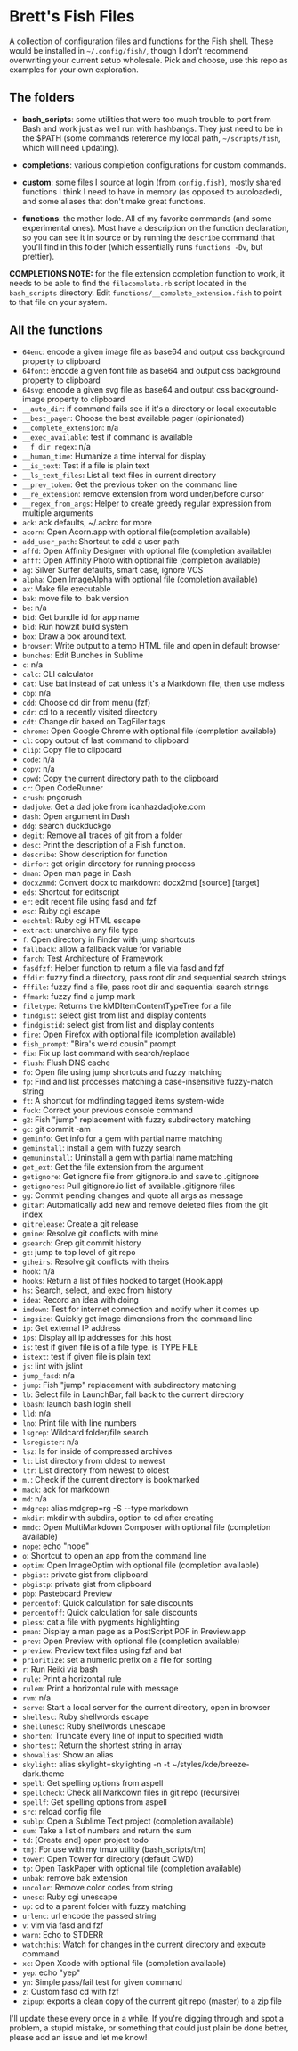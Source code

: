 # Brett's Fish Files

A collection of configuration files and functions for the Fish shell. These would be installed in `~/.config/fish/`, though I don't recommend overwriting your current setup wholesale. Pick and choose, use this repo as examples for your own exploration.

## The folders

- __bash_scripts__: some utilities that were too much trouble to port from Bash and work just as well run with hashbangs. They just need to be in the $PATH (some commands reference my local path, `~/scripts/fish`, which will need updating).

- __completions__: various completion configurations for custom commands. 

- __custom__: some files I source at login (from `config.fish`), mostly shared functions I think I need to have in memory (as opposed to autoloaded), and some aliases that don't make great functions.

- __functions__: the mother lode. All of my favorite commands (and some experimental ones). Most have a description on the function declaration, so you can see it in source or by running the `describe` command that you'll find in this folder (which essentially runs `functions -Dv`, but prettier).

__COMPLETIONS NOTE:__ for the file extension completion function to work, it needs to be able to find the `filecomplete.rb` script located in the `bash_scripts` directory. Edit `functions/__complete_extension.fish` to point to that file on your system.

## All the functions


- `64enc`: encode a given image file as base64 and output css background property to clipboard
- `64font`: encode a given font file as base64 and output css background property to clipboard
- `64svg`: encode a given svg file as base64 and output css background-image property to clipboard
- `__auto_dir`: if command fails see if it\'s a directory or local executable
- `__best_pager`: Choose the best available pager (opinionated)
- `__complete_extension`: n/a
- `__exec_available`: test if command is available
- `__f_dir_regex`: n/a
- `__human_time`: Humanize a time interval for display
- `__is_text`: Test if a file is plain text
- `__ls_text_files`: List all text files in current directory
- `__prev_token`: Get the previous token on the command line
- `__re_extension`: remove extension from word under/before cursor
- `__regex_from_args`: Helper to create greedy regular expression from multiple arguments
- `ack`: ack defaults, ~/.ackrc for more
- `acorn`: Open Acorn.app with optional file(completion available)
- `add_user_path`: Shortcut to add a user path
- `affd`: Open Affinity Designer with optional file (completion available)
- `afff`: Open Affinity Photo with optional file (completion available)
- `ag`: Silver Surfer defaults, smart case, ignore VCS
- `alpha`: Open ImageAlpha with optional file (completion available)
- `ax`: Make file executable
- `bak`: move file to .bak version
- `be`: n/a
- `bid`: Get bundle id for app name
- `bld`: Run howzit build system
- `box`: Draw a box around text.
- `browser`: Write output to a temp HTML file and open in default browser
- `bunches`: Edit Bunches in Sublime
- `c`: n/a
- `calc`: CLI calculator
- `cat`: Use bat instead of cat unless it\'s a Markdown file, then use mdless
- `cbp`: n/a
- `cdd`: Choose cd dir from menu (fzf)
- `cdr`: cd to a recently visited directory
- `cdt`: Change dir based on TagFiler tags
- `chrome`: Open Google Chrome with optional file (completion available)
- `cl`: copy output of last command to clipboard
- `clip`: Copy file to clipboard
- `code`: n/a
- `copy`: n/a
- `cpwd`: Copy the current directory path to the clipboard
- `cr`: Open CodeRunner
- `crush`: pngcrush
- `dadjoke`: Get a dad joke from icanhazdadjoke.com
- `dash`: Open argument in Dash
- `ddg`: search duckduckgo
- `degit`: Remove all traces of git from a folder
- `desc`: Print the description of a Fish function.
- `describe`: Show description for function
- `dirfor`: get origin directory for running process
- `dman`: Open man page in Dash
- `docx2mmd`: Convert docx to markdown: docx2md [source] [target]
- `eds`: Shortcut for editscript
- `er`: edit recent file using fasd and fzf
- `esc`: Ruby cgi escape
- `eschtml`: Ruby cgi HTML escape
- `extract`: unarchive any file type
- `f`: Open directory in Finder with jump shortcuts
- `fallback`: allow a fallback value for variable
- `farch`: Test Architecture of Framework
- `fasdfzf`: Helper function to return a file via fasd and fzf
- `ffdir`: fuzzy find a directory, pass root dir and sequential search strings
- `fffile`: fuzzy find a file, pass root dir and sequential search strings
- `ffmark`: fuzzy find a jump mark
- `filetype`: Returns the kMDItemContentTypeTree for a file
- `findgist`: select gist from list and display contents
- `findgistid`: select gist from list and display contents
- `fire`: Open Firefox with optional file (completion available)
- `fish_prompt`: "Bira\'s weird cousin" prompt
- `fix`: Fix up last command with search/replace
- `flush`: Flush DNS cache
- `fo`: Open file using jump shortcuts and fuzzy matching
- `fp`: Find and list processes matching a case-insensitive fuzzy-match string
- `ft`: A shortcut for mdfinding tagged items system-wide
- `fuck`: Correct your previous console command
- `g2`: Fish "jump" replacement with fuzzy subdirectory matching
- `gc`: git commit -am
- `geminfo`: Get info for a gem with partial name matching
- `geminstall`: install a gem with fuzzy search
- `gemuninstall`: Uninstall a gem with partial name matching
- `get_ext`: Get the file extension from the argument
- `getignore`: Get ignore file from gitignore.io and save to .gitignore
- `getignores`: Pull gitignore.io list of available .gitignore files
- `gg`: Commit pending changes and quote all args as message
- `gitar`: Automatically add new and remove deleted files from the git index
- `gitrelease`: Create a git release
- `gmine`: Resolve git conflicts with mine
- `gsearch`: Grep git commit history
- `gt`: jump to top level of git repo
- `gtheirs`: Resolve git conflicts with theirs
- `hook`: n/a
- `hooks`: Return a list of files hooked to target (Hook.app)
- `hs`: Search, select, and exec from history
- `idea`: Record an idea with doing
- `imdown`: Test for internet connection and notify when it comes up
- `imgsize`: Quickly get image dimensions from the command line
- `ip`: Get external IP address
- `ips`: Display all ip addresses for this host
- `is`: test if given file is of a file type. is TYPE FILE
- `istext`: test if given file is plain text
- `js`: lint with jslint
- `jump_fasd`: n/a
- `jump`: Fish "jump" replacement with subdirectory matching
- `lb`: Select file in LaunchBar, fall back to the current directory
- `lbash`: launch bash login shell
- `lld`: n/a
- `lno`: Print file with line numbers
- `lsgrep`: Wildcard folder/file search
- `lsregister`: n/a
- `lsz`: ls for inside of compressed archives
- `lt`: List directory from oldest to newest
- `ltr`: List directory from newest to oldest
- `m.`: Check if the current directory is bookmarked
- `mack`: ack for markdown
- `md`: n/a
- `mdgrep`: alias mdgrep=rg -S --type markdown
- `mkdir`: mkdir with subdirs, option to cd after creating
- `mmdc`: Open MultiMarkdown Composer with optional file (completion available)
- `nope`: echo "nope"
- `o`: Shortcut to open an app from the command line
- `optim`: Open ImageOptim with optional file (completion available)
- `pbgist`: private gist from clipboard
- `pbgistp`: private gist from clipboard
- `pbp`: Pasteboard Preview
- `percentof`: Quick calculation for sale discounts
- `percentoff`: Quick calculation for sale discounts
- `pless`: cat a file with pygments highlighting
- `pman`: Display a man page as a PostScript PDF in Preview.app
- `prev`: Open Preview with optional file (completion available)
- `preview`: Preview text files using fzf and bat
- `prioritize`: set a numeric prefix on a file for sorting
- `r`: Run Reiki via bash
- `rule`: Print a horizontal rule
- `rulem`: Print a horizontal rule with message
- `rvm`: n/a
- `serve`: Start a local server for the current directory, open in browser
- `shellesc`: Ruby shellwords escape
- `shellunesc`: Ruby shellwords unescape
- `shorten`: Truncate every line of input to specified width
- `shortest`: Return the shortest string in array
- `showalias`: Show an alias
- `skylight`: alias skylight=skylighting -n -t ~/styles/kde/breeze-dark.theme
- `spell`: Get spelling options from aspell
- `spellcheck`: Check all Markdown files in git repo (recursive)
- `spellf`: Get spelling options from aspell
- `src`: reload config file
- `sublp`: Open a Sublime Text project (completion available)
- `sum`: Take a list of numbers and return the sum
- `td`: [Create and] open project todo
- `tmj`: For use with my tmux utility (bash_scripts/tm)
- `tower`: Open Tower for directory (default CWD)
- `tp`: Open TaskPaper with optional file (completion available)
- `unbak`: remove bak extension
- `uncolor`: Remove color codes from string
- `unesc`: Ruby cgi unescape
- `up`: cd to a parent folder with fuzzy matching
- `urlenc`: url encode the passed string
- `v`: vim via fasd and fzf
- `warn`: Echo to STDERR
- `watchthis`: Watch for changes in the current directory and execute command
- `xc`: Open Xcode with optional file (completion available)
- `yep`: echo "yep"
- `yn`: Simple pass/fail test for given command
- `z`: Custom fasd cd with fzf
- `zipup`: exports a clean copy of the current git repo (master) to a zip file

I'll update these every once in a while. If you're digging through and spot a problem, a stupid mistake, or something that could just plain be done better, please add an issue and let me know!
